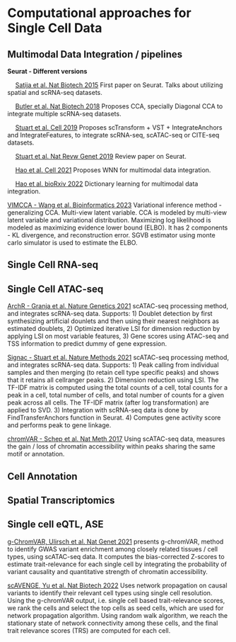 # Computational approaches for Single Cell Data

## Multimodal Data Integration / pipelines

**Seurat - Different versions**

  &emsp; [Satija et al. Nat Biotech 2015](https://pubmed.ncbi.nlm.nih.gov/25867923/) First paper on Seurat. Talks about utilizing spatial and scRNA-seq datasets.
  
  &emsp; [Butler et al. Nat Biotech 2018](https://pubmed.ncbi.nlm.nih.gov/29608179/) Proposes CCA, specially Diagonal CCA to integrate multiple scRNA-seq datasets.
  
  &emsp; [Stuart et al. Cell 2019](https://pubmed.ncbi.nlm.nih.gov/31178118/) Proposes scTransform + VST + IntegrateAnchors and IntegrateFeatures, to integrate scRNA-seq, scATAC-seq or CITE-seq datasets.
  
  &emsp; [Stuart et al. Nat Revw Genet 2019](https://pubmed.ncbi.nlm.nih.gov/30696980/) Review paper on Seurat.
  
  &emsp; [Hao et al. Cell 2021](https://pubmed.ncbi.nlm.nih.gov/34062119/) Proposes WNN for multimodal data integration.
  
  &emsp; [Hao et al. bioRxiv 2022](https://www.biorxiv.org/content/10.1101/2022.02.24.481684v1) Dictionary learning for multimodal data integration.





[VIMCCA - Wang et al. Bioinformatics 2023](https://pubmed.ncbi.nlm.nih.gov/36622018/) Variational inference method - generalizing CCA. Multi-view latent variable. CCA is modeled by multi-view latent variable and variational distribution. Maximizing log likelihood is modeled as maximizing evidence lower bound (ELBO). It has 2 components - KL divergence, and reconstruction error. SGVB estimator using monte carlo simulator is used to estimate the ELBO.



## Single Cell RNA-seq




## Single Cell ATAC-seq

[ArchR - Granja et al. Nature Genetics 2021](https://pubmed.ncbi.nlm.nih.gov/33633365/) scATAC-seq processing method, and integrates scRNA-seq data. Supports: 1) Doublet detection by first synthesizing artificial dounlets and then using their nearest neighbors as estimated doublets, 2) Optimized iterative LSI for dimension reduction by applying LSI on most variable features, 3) Gene scores using ATAC-seq and TSS information to predict dummy of gene expression.

[Signac - Stuart et al. Nature Methods 2021](https://pubmed.ncbi.nlm.nih.gov/34725479/) scATAC-seq processing method, and integrates scRNA-seq data. Supports: 1) Peak calling from individual samples and then merging (to retain cell type specific peaks) and shows that it retains all cellranger peaks. 2) Dimension reduction using LSI. The TF-IDF matrix is computed using the total counts of a cell, total counts for a peak in a cell, total number of cells, and total number of counts for a given peak across all cells. The TF-IDF matrix (after log transformation) are applied to SVD. 3) Integration with scRNA-seq data is done by FindTransferAnchors function in Seurat. 4) Computes gene activity score and performs peak to gene linkage.

[chromVAR - Schep et al. Nat Meth 2017](https://pubmed.ncbi.nlm.nih.gov/28825706/) Using scATAC-seq data, measures the gain / loss of chromatin accessibility within peaks sharing the same motif or annotation.




## Cell Annotation








## Spatial Transcriptomics








## Single cell eQTL, ASE 

[g-ChromVAR, Ulirsch et al. Nat Genet 2021](https://pubmed.ncbi.nlm.nih.gov/30858613/) presents g-chromVAR, method to identify GWAS variant enrichment among closely related tissues / cell types, using scATAC-seq data. It computes the bias-corrected Z-scores to estimate trait-relevance for each single cell by integrating the probability of variant causality and quantitative strength of chromatin accessibility.

[scAVENGE, Yu et al. Nat Biotech 2022](https://pubmed.ncbi.nlm.nih.gov/35668323/) Uses network propagation on causal variants to identify their relevant cell types using single cell resolution. Using the g-chromVAR output, i.e. single cell based trait-relevance scores, we rank the cells and select the top cells as seed cells, which are used for network propagation algorithm. Using random walk algorithm, we reach the stationary state of network connectivity among these cells, and the final trait relevance scores (TRS) are computed for each cell.




